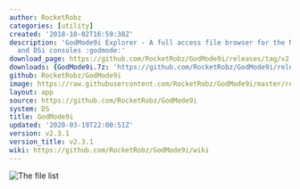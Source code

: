 ```yaml
---
author: RocketRobz
categories: [utility]
created: '2018-10-02T16:59:38Z'
description: 'GodMode9i Explorer - A full access file browser for the Nintendo DS
  and DSi consoles :godmode:'
download_page: https://github.com/RocketRobz/GodMode9i/releases/tag/v2.3.1
downloads: {GodMode9i.7z: 'https://github.com/RocketRobz/GodMode9i/releases/download/v2.3.1/GodMode9i.7z'}
github: RocketRobz/GodMode9i
image: https://raw.githubusercontent.com/RocketRobz/GodMode9i/master/resources/logo2.png
layout: app
source: https://github.com/RocketRobz/GodMode9i
system: DS
title: GodMode9i
updated: '2020-03-19T22:00:51Z'
version: v2.3.1
version_title: v2.3.1
wiki: https://github.com/RocketRobz/GodMode9i/wiki
---
```

![The file list](https://gbatemp.b-cdn.net/attachments/snap_191132-png.195368)